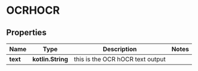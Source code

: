 
# OCRHOCR

## Properties
Name | Type | Description | Notes
------------ | ------------- | ------------- | -------------
**text** | **kotlin.String** | this is the OCR hOCR text output | 



